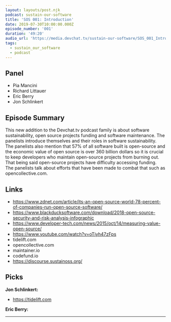```yaml
---
layout: layouts/post.njk
podcast: sustain-our-software
title: 'SOS 001: Introduction'
date: 2019-07-30T10:00:00.000Z
episode_number: '001'
duration: '49:20'
audio_url: 'https://media.devchat.tv/sustain-our-software/SOS_001_Introduction.mp3'
tags:
  - sustain_our_software
  - podcast
---
```

## Panel

* Pia Mancini
* Richard Littauer
* Eric Berry
* Jon Schlinkert 

## Episode Summary

This new addition to the Devchat.tv podcast family is about software sustainability, open source projects funding  and software maintenance. The panelists introduce themselves and their roles in software sustainability. The panelists also mention that 57% of all software built is open-source and the economic value of open source is over 360 billion dollars so it is crucial to keep developers who maintain open-source projects from burning out. That being said open-source projects have difficulty accessing funding. The panelists talk about efforts that have been made to combat that such as opencollective.com.

## Links

* https://www.zdnet.com/article/its-an-open-source-world-78-percent-of-companies-run-open-source-software/
* https://www.blackducksoftware.com/download/2018-open-source-security-and-risk-analysis-infographic
* https://www.developer-tech.com/news/2015/oct/14/measuring-value-open-source/
* https://www.youtube.com/watch?v=oTiyh47zFps
* tidelift.com
* opencollective.com
* maintainer.io
* codefund.io
* https://discourse.sustainoss.org/

## Picks

**Jon Schlinkert:**

* https://tidelift.com

**Eric Berry:**

****
